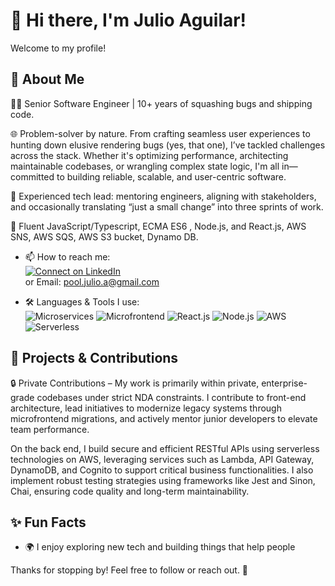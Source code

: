 # 👋 Hi there, I'm Julio Aguilar!

Welcome to my profile!

## 🚀 About Me

👨‍💻 Senior Software Engineer | 10+ years of squashing bugs and shipping code.

🌐 Problem-solver by nature. From crafting seamless user experiences to hunting down elusive rendering bugs (yes, that one), I’ve tackled challenges across the stack. Whether it's optimizing performance, architecting maintainable codebases, or wrangling complex state logic, I'm all in—committed to building reliable, scalable, and user-centric software.



🧭 Experienced tech lead: mentoring engineers, aligning with stakeholders, and occasionally translating “just a small change” into three sprints of work.

💬 Fluent  JavaScript/Typescript,  ECMA ES6 , Node.js, and React.js, AWS SNS, AWS SQS, AWS S3 bucket, Dynamo DB.

- 📫 How to reach me:  
  [![Connect on LinkedIn](https://img.shields.io/badge/Connect-LinkedIn-informational?style=flat&logo=linkedin)](https://www.linkedin.com/in/aguilar-julio/)  
  or Email: pool.julio.a@gmail.com

- 🛠️ Languages & Tools I use:  
  ![Microservices](https://img.shields.io/badge/Architecture-Microservices-blue) ![Microfrontend](https://img.shields.io/badge/Architecture-Microfrontend-blue) ![React.js](https://img.shields.io/badge/Code-React.js-informational?style=flat&logo=react) ![Node.js](https://img.shields.io/badge/Code-Node.js-informational?style=flat&logo=node.js) ![AWS](https://img.shields.io/badge/Cloud-AWS-informational?style=flat&logo=amazonaws) ![Serverless](https://img.shields.io/badge/Framework-Serverless-informational?style=flat&logo=serverless)

## 🔧 Projects & Contributions

🔒 Private Contributions – My work is primarily within private, enterprise-grade codebases under strict NDA constraints. I contribute to front-end architecture, lead initiatives to modernize legacy systems through microfrontend migrations, and actively mentor junior developers to elevate team performance.

On the back end, I build secure and efficient RESTful APIs using serverless technologies on AWS, leveraging services such as Lambda, API Gateway, DynamoDB, and Cognito to support critical business functionalities. I also implement robust testing strategies using frameworks like Jest and Sinon, Chai, ensuring code quality and long-term maintainability.

## ✨ Fun Facts

- 🌍 I enjoy exploring new tech and building things that help people

Thanks for stopping by! Feel free to follow or reach out. 🚀
